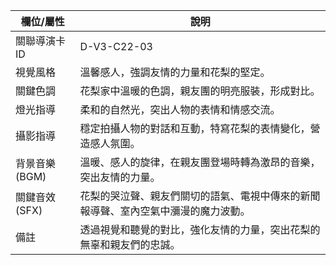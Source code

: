 | 欄位/屬性 | 說明 |
|---|---|
| 關聯導演卡ID | D-V3-C22-03 |
| 視覺風格 | 溫馨感人，強調友情的力量和花梨的堅定。 |
| 關鍵色調 | 花梨家中溫暖的色調，親友團的明亮服裝，形成對比。 |
| 燈光指導 | 柔和的自然光，突出人物的表情和情感交流。 |
| 攝影指導 | 穩定拍攝人物的對話和互動，特寫花梨的表情變化，營造感人氛圍。 |
| 背景音樂 (BGM) | 溫暖、感人的旋律，在親友團登場時轉為激昂的音樂，突出友情的力量。 |
| 關鍵音效 (SFX) | 花梨的哭泣聲、親友們關切的語氣、電視中傳來的新聞報導聲、室內空氣中瀰漫的魔力波動。 |
| 備註 | 透過視覺和聽覺的對比，強化友情的力量，突出花梨的無辜和親友們的忠誠。

